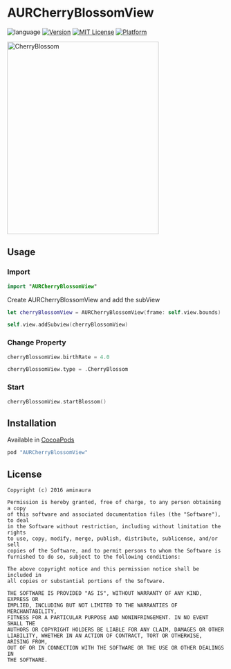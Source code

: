 # AURCherryBlossomView

![language](https://img.shields.io/badge/Language-%20Swift%20-orange.svg)
[![Version](https://img.shields.io/cocoapods/v/AURCherryBlossomView.svg?style=flat)](http://cocoapods.org/pods/AURCherryBlossomView)
[![MIT License](http://img.shields.io/badge/license-MIT-blue.svg?style=flat)](LICENSE)
[![Platform](https://img.shields.io/cocoapods/p/AURCherryBlossomView.svg?style=flat)](http://cocoapods.org/pods/AURCherryBlossomView)

<p align="left">
  <img src="Example/Demo.gif" alt="CherryBlossom" width="350" height="444">
</p>

## Usage

### Import
```swift
import "AURCherryBlossomView"
```
Create AURCherryBlossomView and add the subView

```swift
let cherryBlossomView = AURCherryBlossomView(frame: self.view.bounds)

self.view.addSubview(cherryBlossomView)
```

### Change Property
```swift
cherryBlossomView.birthRate = 4.0

cherryBlossomView.type = .CherryBlossom
```

### Start 
```swift
cherryBlossomView.startBlossom()
```

## Installation

Available in [CocoaPods](https://cocoapods.org/?q=AUR)

```ruby
pod "AURCherryBlossomView"
```


## License

```
Copyright (c) 2016 aminaura

Permission is hereby granted, free of charge, to any person obtaining a copy
of this software and associated documentation files (the "Software"), to deal
in the Software without restriction, including without limitation the rights
to use, copy, modify, merge, publish, distribute, sublicense, and/or sell
copies of the Software, and to permit persons to whom the Software is
furnished to do so, subject to the following conditions:

The above copyright notice and this permission notice shall be included in
all copies or substantial portions of the Software.

THE SOFTWARE IS PROVIDED "AS IS", WITHOUT WARRANTY OF ANY KIND, EXPRESS OR
IMPLIED, INCLUDING BUT NOT LIMITED TO THE WARRANTIES OF MERCHANTABILITY,
FITNESS FOR A PARTICULAR PURPOSE AND NONINFRINGEMENT. IN NO EVENT SHALL THE
AUTHORS OR COPYRIGHT HOLDERS BE LIABLE FOR ANY CLAIM, DAMAGES OR OTHER
LIABILITY, WHETHER IN AN ACTION OF CONTRACT, TORT OR OTHERWISE, ARISING FROM,
OUT OF OR IN CONNECTION WITH THE SOFTWARE OR THE USE OR OTHER DEALINGS IN
THE SOFTWARE.
```
